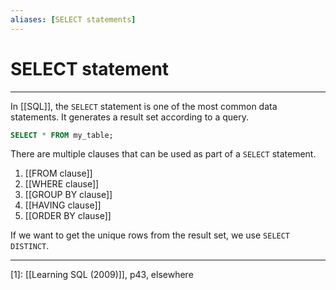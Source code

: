```yaml
---
aliases: [SELECT statements]
---
```

# SELECT statement
---
In [[SQL]], the `SELECT` statement is one of the most common data statements. It generates a result set according to a query. 

```sql
SELECT * FROM my_table;
```

There are multiple clauses that can be used as part of a `SELECT` statement. 

1. [[FROM clause]]
2. [[WHERE clause]]
3. [[GROUP BY clause]]
4. [[HAVING clause]]
5. [[ORDER BY clause]]

If we want to get the unique rows from the result set, we use `SELECT DISTINCT`. 

---
[1]: [[Learning SQL (2009)]], p43, elsewhere